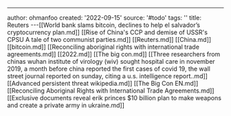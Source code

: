 ---
author: ohmanfoo
created: '2022-09-15'
source: '#todo'
tags: ''
title: Reuters
---[[World bank slams bitcoin, declines to help el salvador’s cryptocurrency plan.md]]
[[Rise of China's CCP and demise of USSR's CPSU A tale of two communist parties.md]]
[[Reuters.md]]
[[China.md]]
[[bitcoin.md]]
[[Reconciling aboriginal rights with international trade agreements.md]]
[[2022.md]]
[[The big con.md]]
[[Three researchers from chinas wuhan institute of virology (wiv) sought hospital care in november 2019, a month before china reported the first cases of covid 19, the wall street journal reported on sunday, citing a u.s. intelligence report..md]]
[[Advanced persistent threat wikipedia.md]]
[[The Big Con EN.md]]
[[Reconciling Aboriginal Rights with International Trade Agreements.md]]
[[Exclusive documents reveal erik princes $10 billion plan to make weapons and create a private army in ukraine.md]]
